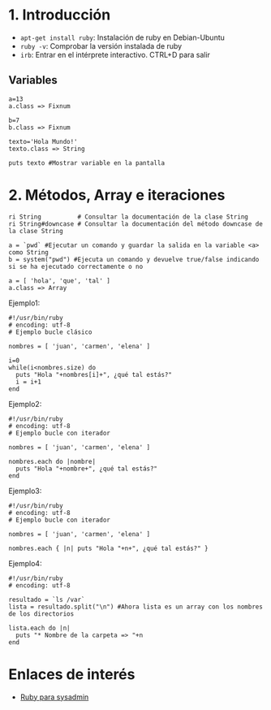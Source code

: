
# 1. Introducción

* `apt-get install ruby`: Instalación de ruby en Debian-Ubuntu
* `ruby -v`: Comprobar la versión instalada de ruby
* `irb`: Entrar en el intérprete interactivo. CTRL+D para salir

## Variables
```
a=13
a.class => Fixnum

b=7
b.class => Fixnum

texto='Hola Mundo!'
texto.class => String

puts texto #Mostrar variable en la pantalla
```

# 2. Métodos, Array e iteraciones

```
ri String          # Consultar la documentación de la clase String
ri String#downcase # Consultar la documentación del método downcase de la clase String

a = `pwd` #Ejecutar un comando y guardar la salida en la variable <a> como String
b = system("pwd") #Ejecuta un comando y devuelve true/false indicando si se ha ejecutado correctamente o no

a = [ 'hola', 'que', 'tal' ]
a.class => Array
```

Ejemplo1:
```
#!/usr/bin/ruby
# encoding: utf-8
# Ejemplo bucle clásico

nombres = [ 'juan', 'carmen', 'elena' ]

i=0
while(i<nombres.size) do
  puts "Hola "+nombres[i]+", ¿qué tal estás?"
  i = i+1
end
```

Ejemplo2:
```
#!/usr/bin/ruby
# encoding: utf-8
# Ejemplo bucle con iterador

nombres = [ 'juan', 'carmen', 'elena' ]

nombres.each do |nombre|
  puts "Hola "+nombre+", ¿qué tal estás?"
end
```

Ejemplo3:
```
#!/usr/bin/ruby
# encoding: utf-8
# Ejemplo bucle con iterador

nombres = [ 'juan', 'carmen', 'elena' ]

nombres.each { |n| puts "Hola "+n+", ¿qué tal estás?" }
```

Ejemplo4:
```
#!/usr/bin/ruby
# encoding: utf-8

resultado = `ls /var`
lista = resultado.split("\n") #Ahora lista es un array con los nombres de los directorios

lista.each do |n|
  puts "* Nombre de la carpeta => "+n
end

```

# Enlaces de interés

* [Ruby para sysadmin](http://devopsanywhere.blogspot.com.es/2011/09/how-ruby-is-beating-python-in-battle.html)
